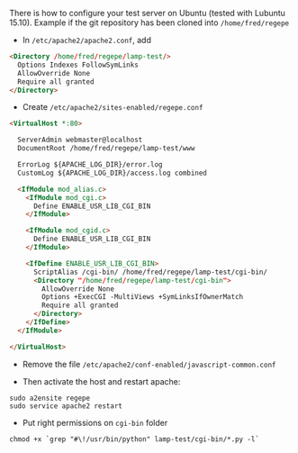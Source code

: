 There is how to configure your test server on Ubuntu (tested with Lubuntu 15.10). Example if the git repository has been cloned into `/home/fred/regepe`

* In `/etc/apache2/apache2.conf`, add
```html
<Directory /home/fred/regepe/lamp-test/>
  Options Indexes FollowSymLinks
  AllowOverride None
  Require all granted
</Directory>
```
* Create `/etc/apache2/sites-enabled/regepe.conf`
```html
<VirtualHost *:80>

  ServerAdmin webmaster@localhost
  DocumentRoot /home/fred/regepe/lamp-test/www

  ErrorLog ${APACHE_LOG_DIR}/error.log
  CustomLog ${APACHE_LOG_DIR}/access.log combined

  <IfModule mod_alias.c>
    <IfModule mod_cgi.c>
      Define ENABLE_USR_LIB_CGI_BIN
    </IfModule>

    <IfModule mod_cgid.c>
      Define ENABLE_USR_LIB_CGI_BIN
    </IfModule>

    <IfDefine ENABLE_USR_LIB_CGI_BIN>
      ScriptAlias /cgi-bin/ /home/fred/regepe/lamp-test/cgi-bin/
      <Directory "/home/fred/regepe/lamp-test/cgi-bin">
        AllowOverride None
        Options +ExecCGI -MultiViews +SymLinksIfOwnerMatch
        Require all granted
      </Directory>
    </IfDefine>
  </IfModule>

</VirtualHost>
```

* Remove the file `/etc/apache2/conf-enabled/javascript-common.conf`

* Then activate the host and restart apache:
```shell
sudo a2ensite regepe
sudo service apache2 restart
```

* Put right permissions on `cgi-bin` folder
```shell
chmod +x `grep "#\!/usr/bin/python" lamp-test/cgi-bin/*.py -l`
```

